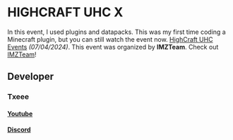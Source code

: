 # HIGHCRAFT UHC X
In this event, I used plugins and datapacks. This was my first time coding a Minecraft plugin, but you can still watch the event now. [HighCraft UHC Events](https://www.youtube.com/watch?v=mTxVEs5lsmY) *(07/04/2024)*. This event was organized by **IMZTeam**.
Check out [IMZTeam](https://www.youtube.com/@IMZTeamMC)!

## Developer
### Txeee
#### [Youtube](https://www.youtube.com/@TaeKunGzZ)
#### [Discord](https://discord.gg/vUU9jCampF)
